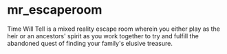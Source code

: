# mr_escaperoom
Time Will Tell is a mixed reality escape room wherein you either play as the heir or an ancestors' spirit as you work together to try and fulfill the abandoned quest of finding your family's elusive treasure.
